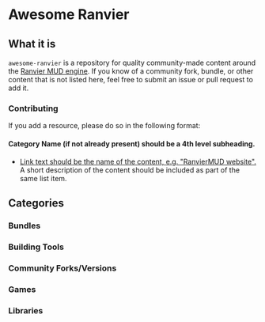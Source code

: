 # Awesome Ranvier

## What it is

`awesome-ranvier` is a repository for quality community-made content around the [Ranvier MUD engine](https://ranviermud.com/).
If you know of a community fork, bundle, or other content that is not listed here, feel free to submit an issue or pull request to add it.

### Contributing

If you add a resource, please do so in the following format:

#### Category Name (if not already present) should be a 4th level subheading.

- [Link text should be the name of the content, e.g. "RanvierMUD website".](https://ranviermud.com) A short description of the content should be included as part of the same list item.

## Categories

### Bundles

### Building Tools

### Community Forks/Versions

### Games

### Libraries
